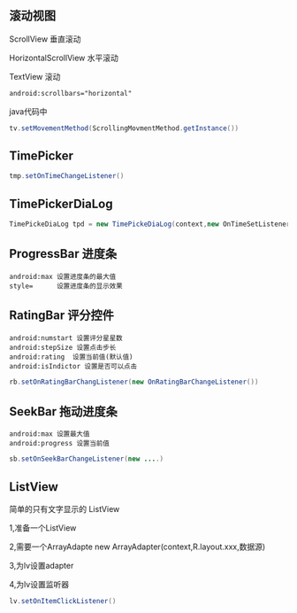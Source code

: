 
## 滚动视图

ScrollView 垂直滚动

HorizontalScrollView 水平滚动

TextView 滚动
 
```xml
android:scrollbars="horizontal"
```

java代码中

```java
tv.setMovementMethod(ScrollingMovmentMethod.getInstance())
```

## TimePicker 

```java
tmp.setOnTimeChangeListener()
```

## TimePickerDiaLog

```java
TimePickeDiaLog tpd = new TimePickeDiaLog(context,new OnTimeSetListener,hourofday , minut,boolean is24hour )
```

## ProgressBar 进度条

```
android:max 设置进度条的最大值
style=      设置进度条的显示效果
```

## RatingBar 评分控件

```
android:numstart 设置评分星星数
android:stepSize 设置点击步长
android:rating  设置当前值(默认值)
android:isIndictor 设置是否可以点击
```

```java
rb.setOnRatingBarChangListener(new OnRatingBarChangeListener())
```

## SeekBar 拖动进度条

```
android:max 设置最大值
android:progress 设置当前值
```

```java
sb.setOnSeekBarChangeListener(new ....)
```

## ListView 

简单的只有文字显示的 ListView

1,准备一个ListView

2,需要一个ArrayAdapte  new ArrayAdapter(context,R.layout.xxx,数据源)

3,为lv设置adapter

4,为lv设置监听器

```java
lv.setOnItemClickListener()
```



